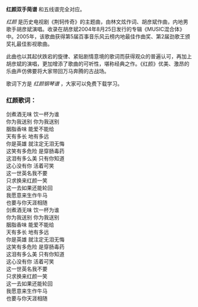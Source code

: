 

**红颜双手简谱** 和五线谱完全对应。

_红颜_
是历史电视剧《荆轲传奇》的主题曲，由林文炫作词、胡彦斌作曲，内地男歌手胡彦斌演唱。收录在胡彦斌2004年8月25日发行的专辑《MUSIC混合体》中。2005年，该歌曲获得第5届百事音乐风云榜内地最佳作曲奖、第2届劲歌王颁奖礼最佳影视歌曲。

此曲也以其起伏跌宕的旋律、紧贴剧情意境的歌词而获得观众的普遍认可，再加上胡彦斌的演唱，更加增添了歌曲的可听性，堪称经典之作。《红颜》优美、激昂的乐曲声仿佛要将大家带回万马奔腾的古战场。

歌词下方是 _红颜钢琴谱_ ，大家可以免费下载学习。

### 红颜歌词：

剑煮酒无味 饮一杯为谁  
你为我送别 你为我送别  
胭脂香味 能爱不能给  
天有多长 地有多远  
你是英雄 就注定无泪无悔  
这笑有多危险 是穿肠毒药  
这泪有多么美 只有你知道  
这心没有你 活着可笑  
这一世英名我不要  
只求换来红颜一笑  
这一去如果还能轮回  
我愿意来生作牛马  
也要与你天涯相随  
剑煮酒无味 饮一杯为谁  
你为我送别 你为我送别  
胭脂香味 能爱不能给  
天有多长 地有多远  
你是英雄 就注定无泪无悔  
这笑有多危险 是穿肠毒药  
这泪有多么美 只有你知道  
这心没有你 活着可笑  
这一世英名我不要  
只求换来红颜一笑  
这一去如果还能轮回  
我愿意来生作牛马  
也要与你天涯相随

